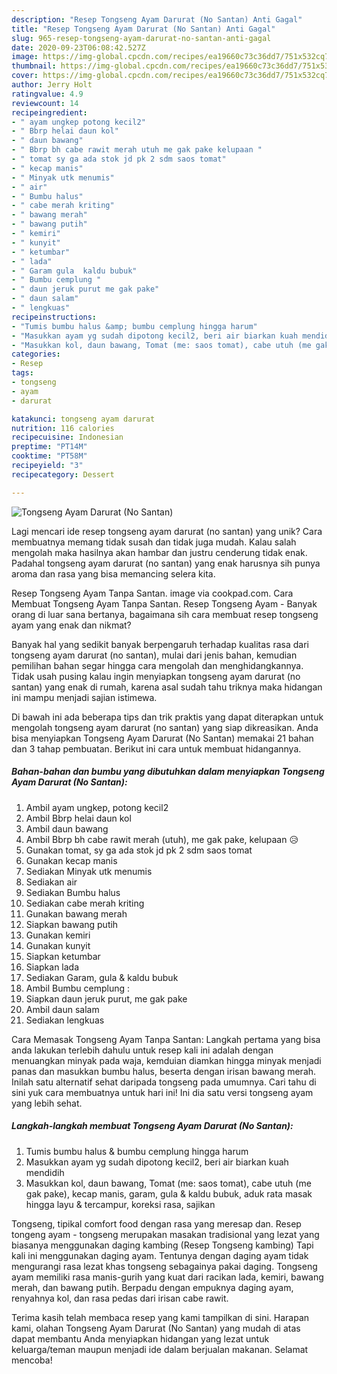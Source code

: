 ```yaml
---
description: "Resep Tongseng Ayam Darurat (No Santan) Anti Gagal"
title: "Resep Tongseng Ayam Darurat (No Santan) Anti Gagal"
slug: 965-resep-tongseng-ayam-darurat-no-santan-anti-gagal
date: 2020-09-23T06:08:42.527Z
image: https://img-global.cpcdn.com/recipes/ea19660c73c36dd7/751x532cq70/tongseng-ayam-darurat-no-santan-foto-resep-utama.jpg
thumbnail: https://img-global.cpcdn.com/recipes/ea19660c73c36dd7/751x532cq70/tongseng-ayam-darurat-no-santan-foto-resep-utama.jpg
cover: https://img-global.cpcdn.com/recipes/ea19660c73c36dd7/751x532cq70/tongseng-ayam-darurat-no-santan-foto-resep-utama.jpg
author: Jerry Holt
ratingvalue: 4.9
reviewcount: 14
recipeingredient:
- " ayam ungkep potong kecil2"
- " Bbrp helai daun kol"
- " daun bawang"
- " Bbrp bh cabe rawit merah utuh me gak pake kelupaan "
- " tomat sy ga ada stok jd pk 2 sdm saos tomat"
- " kecap manis"
- " Minyak utk menumis"
- " air"
- " Bumbu halus"
- " cabe merah kriting"
- " bawang merah"
- " bawang putih"
- " kemiri"
- " kunyit"
- " ketumbar"
- " lada"
- " Garam gula  kaldu bubuk"
- " Bumbu cemplung "
- " daun jeruk purut me gak pake"
- " daun salam"
- " lengkuas"
recipeinstructions:
- "Tumis bumbu halus &amp; bumbu cemplung hingga harum"
- "Masukkan ayam yg sudah dipotong kecil2, beri air biarkan kuah mendidih"
- "Masukkan kol, daun bawang, Tomat (me: saos tomat), cabe utuh (me gak pake), kecap manis, garam, gula &amp; kaldu bubuk, aduk rata masak hingga layu &amp; tercampur, koreksi rasa, sajikan"
categories:
- Resep
tags:
- tongseng
- ayam
- darurat

katakunci: tongseng ayam darurat 
nutrition: 116 calories
recipecuisine: Indonesian
preptime: "PT14M"
cooktime: "PT58M"
recipeyield: "3"
recipecategory: Dessert

---
```



![Tongseng Ayam Darurat (No Santan)](https://img-global.cpcdn.com/recipes/ea19660c73c36dd7/751x532cq70/tongseng-ayam-darurat-no-santan-foto-resep-utama.jpg)

Lagi mencari ide resep tongseng ayam darurat (no santan) yang unik? Cara membuatnya memang tidak susah dan tidak juga mudah. Kalau salah mengolah maka hasilnya akan hambar dan justru cenderung tidak enak. Padahal tongseng ayam darurat (no santan) yang enak harusnya sih punya aroma dan rasa yang bisa memancing selera kita.

Resep Tongseng Ayam Tanpa Santan. image via cookpad.com. Cara Membuat Tongseng Ayam Tanpa Santan. Resep Tongseng Ayam - Banyak orang di luar sana bertanya, bagaimana sih cara membuat resep tongseng ayam yang enak dan nikmat?

Banyak hal yang sedikit banyak berpengaruh terhadap kualitas rasa dari tongseng ayam darurat (no santan), mulai dari jenis bahan, kemudian pemilihan bahan segar hingga cara mengolah dan menghidangkannya. Tidak usah pusing kalau ingin menyiapkan tongseng ayam darurat (no santan) yang enak di rumah, karena asal sudah tahu triknya maka hidangan ini mampu menjadi sajian istimewa.


Di bawah ini ada beberapa tips dan trik praktis yang dapat diterapkan untuk mengolah tongseng ayam darurat (no santan) yang siap dikreasikan. Anda bisa menyiapkan Tongseng Ayam Darurat (No Santan) memakai 21 bahan dan 3 tahap pembuatan. Berikut ini cara untuk membuat hidangannya.

<!--inarticleads1-->

##### Bahan-bahan dan bumbu yang dibutuhkan dalam menyiapkan Tongseng Ayam Darurat (No Santan):

1. Ambil  ayam ungkep, potong kecil2
1. Ambil  Bbrp helai daun kol
1. Ambil  daun bawang
1. Ambil  Bbrp bh cabe rawit merah (utuh), me gak pake, kelupaan 😥
1. Gunakan  tomat, sy ga ada stok jd pk 2 sdm saos tomat
1. Gunakan  kecap manis
1. Sediakan  Minyak utk menumis
1. Sediakan  air
1. Sediakan  Bumbu halus
1. Sediakan  cabe merah kriting
1. Gunakan  bawang merah
1. Siapkan  bawang putih
1. Gunakan  kemiri
1. Gunakan  kunyit
1. Siapkan  ketumbar
1. Siapkan  lada
1. Sediakan  Garam, gula &amp; kaldu bubuk
1. Ambil  Bumbu cemplung :
1. Siapkan  daun jeruk purut, me gak pake
1. Ambil  daun salam
1. Sediakan  lengkuas


Cara Memasak Tongseng Ayam Tanpa Santan: Langkah pertama yang bisa anda lakukan terlebih dahulu untuk resep kali ini adalah dengan menuangkan minyak pada waja, kemduian diamkan hingga minyak menjadi panas dan masukkan bumbu halus, beserta dengan irisan bawang merah. Inilah satu alternatif sehat daripada tongseng pada umumnya. Cari tahu di sini yuk cara membuatnya untuk hari ini! Ini dia satu versi tongseng ayam yang lebih sehat. 

<!--inarticleads2-->

##### Langkah-langkah membuat Tongseng Ayam Darurat (No Santan):

1. Tumis bumbu halus &amp; bumbu cemplung hingga harum
1. Masukkan ayam yg sudah dipotong kecil2, beri air biarkan kuah mendidih
1. Masukkan kol, daun bawang, Tomat (me: saos tomat), cabe utuh (me gak pake), kecap manis, garam, gula &amp; kaldu bubuk, aduk rata masak hingga layu &amp; tercampur, koreksi rasa, sajikan


Tongseng, tipikal comfort food dengan rasa yang meresap dan. Resep tongeng ayam - tongseng merupakan masakan tradisional yang lezat yang biasanya menggunakan daging kambing (Resep Tongseng kambing) Tapi kali ini menggunakan daging ayam. Tentunya dengan daging ayam tidak mengurangi rasa lezat khas tongseng sebagainya pakai daging. Tongseng ayam memiliki rasa manis-gurih yang kuat dari racikan lada, kemiri, bawang merah, dan bawang putih. Berpadu dengan empuknya daging ayam, renyahnya kol, dan rasa pedas dari irisan cabe rawit. 

Terima kasih telah membaca resep yang kami tampilkan di sini. Harapan kami, olahan Tongseng Ayam Darurat (No Santan) yang mudah di atas dapat membantu Anda menyiapkan hidangan yang lezat untuk keluarga/teman maupun menjadi ide dalam berjualan makanan. Selamat mencoba!
